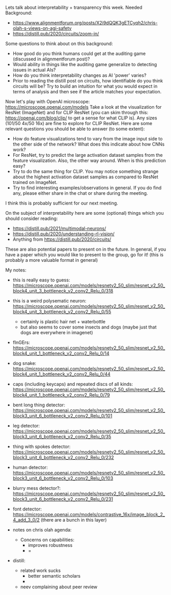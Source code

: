 Lets talk about interpretability + transparency this week.
Needed Background:
 - https://www.alignmentforum.org/posts/X2i9dQQK3gETCyqh2/chris-olah-s-views-on-agi-safety
 - https://distill.pub/2020/circuits/zoom-in/

Some questions to think about on this background:
 - How good do you think humans could get at the auditing game (discussed in alignmentforum post)?
 - Would ability in things like the auditing game generalize to detecting issues in actual AIs?
 - How do you think interpretability changes as AI 'power' varies?
 - Prior to reading the distill post on circuits, how identifiable do you think circuits will be? Try to build an intuition for what you would expect in terms of analysis and then see if the article matches your expectation.

Now let's play with OpenAI microscope: https://microscope.openai.com/models
Take a look at the visualization for ResNet (ImageNet) and for CLIP ResNet (you can skim through this: https://openai.com/blog/clip/ to get a sense for what CLIP is).
Any sizes (101/50 4x/50 16x) are fine to explore for CLIP ResNet.
Here are some relevant questions you should be able to answer (to some extent):
 - How do feature visualizations tend to vary from the image input side to the other side of the network? What does this indicate about how CNNs work?
 - For ResNet, try to predict the large activation dataset samples from the feature visualization. Also, the other way around. When is this prediction easy?
 - Try to do the same thing for CLIP. You may notice something strange about the highest activation dataset samples as compared to ResNet trained on ImageNet.
 - Try to find interesting examples/observations in general. If you do find any, please either share in the chat or share during the meeting.


I think this is probably sufficient for our next meeting.


On the subject of interpretability here are some (optional) things which you should consider reading:
 - https://distill.pub/2021/multimodal-neurons/
 - https://distill.pub/2020/understanding-rl-vision/
 - Anything from https://distill.pub/2020/circuits/

These are also potential papers to present on in the future.
In general, if you have a paper which you would like to present to the group, go for it! (this is probably a more valuable format in general)

My notes:

- this is really easy to guess: https://microscope.openai.com/models/resnetv2_50_slim/resnet_v2_50_block4_unit_3_bottleneck_v2_conv2_Relu_0/318
- this is a weird polysematic neuron: https://microscope.openai.com/models/resnetv2_50_slim/resnet_v2_50_block4_unit_3_bottleneck_v2_conv2_Relu_0/55
  - certainly is plastic hair net + waterbottle
  - but also seems to cover some insects and dogs (maybe just that dogs are everywhere in imagenet)
- fInGErs: https://microscope.openai.com/models/resnetv2_50_slim/resnet_v2_50_block4_unit_1_bottleneck_v2_conv2_Relu_0/14
- dog snake: https://microscope.openai.com/models/resnetv2_50_slim/resnet_v2_50_block4_unit_1_bottleneck_v2_conv2_Relu_0/44
- caps (including keycaps) and repeated discs of all kinds: https://microscope.openai.com/models/resnetv2_50_slim/resnet_v2_50_block4_unit_1_bottleneck_v2_conv2_Relu_0/79
- bent long thing detector: https://microscope.openai.com/models/resnetv2_50_slim/resnet_v2_50_block3_unit_6_bottleneck_v2_conv2_Relu_0/101
- leg detector: https://microscope.openai.com/models/resnetv2_50_slim/resnet_v2_50_block3_unit_6_bottleneck_v2_conv2_Relu_0/35
- thing with spokes detector: https://microscope.openai.com/models/resnetv2_50_slim/resnet_v2_50_block3_unit_6_bottleneck_v2_conv2_Relu_0/232
- human detector: https://microscope.openai.com/models/resnetv2_50_slim/resnet_v2_50_block3_unit_6_bottleneck_v2_conv2_Relu_0/103
- blurry mess detector?: https://microscope.openai.com/models/resnetv2_50_slim/resnet_v2_50_block3_unit_6_bottleneck_v2_conv2_Relu_0/231


- font detector: https://microscope.openai.com/models/contrastive_16x/image_block_2_4_add_3_0/2 (there are a bunch in this layer)

- notes on chris olah agenda:
  - Concerns on capabilities:
    - improves robustness
    - =
- distill:
  - related work sucks
    - better semantic scholars
    - 
  - neev complaining about peer review

